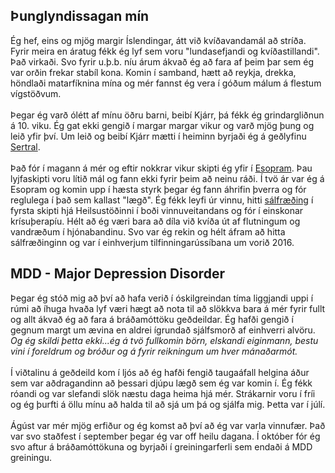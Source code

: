 ## Þunglyndissagan mín

Ég hef, eins og mjög margir Íslendingar, átt við kvíðavandamál að stríða. Fyrir meira en áratug fékk ég lyf sem voru "lundasefjandi og kvíðastillandi". Það virkaði. Svo fyrir u.þ.b. níu árum ákvað ég að fara af þeim þar sem ég var orðin frekar stabíl kona. Komin í samband, hætt að reykja, drekka, höndlaði matarfíknina mína og mér fannst ég vera í góðum málum á flestum vígstöðvum. 
<br><br>
Þegar ég varð ólétt af mínu öðru barni, beibí Kjárr, þá fékk ég grindargliðnun á 10. viku. Ég gat ekki gengið í margar margar vikur og varð mjög þung og leið yfir því. Um leið og beibí Kjárr mætti í heiminn byrjaði ég á geðlyfinu [Sertral](http://www.lyfja.is/lyfjabokin/lyf/Sertral "Lyfjabókin"). 
<br><br>
Það fór í magann á mér og eftir nokkrar vikur skipti ég yfir í [Esopram](http://www.lyfja.is/lyfjabokin/lyf/Esopram "Lyfjabókin"). Þau lyjfaskipti voru lítið mál og fann ekki fyrir þeim að neinu ráði. Í tvö ár var ég á Esopram og komin upp í hæsta styrk þegar ég fann áhrifin þverra og fór reglulega í það sem kallast "lægð". Ég fékk leyfi úr vinnu, hitti [sálfræðing](http://www.heilsustodin.is/index.php?option=com_contact&view=contact&id=29%3Aasdis-herborg-olafsdottir&catid=45%3Astarfsfolk&Itemid=115 "Ásdís Ólafsdóttir hjálpaði mér mikið") í fyrsta skipti hjá Heilsustöðinni í boði vinnuveitandans og fór í einskonar krísuþerapíu. Hélt að ég væri bara að díla við kvíða út af flutningum og vandræðum í hjónabandinu. Svo var ég rekin og hélt áfram að hitta sálfræðinginn og var í einhverjum tilfinningarússíbana um vorið 2016. 

## MDD - Major Depression Disorder

Þegar ég stóð mig að því að hafa verið í óskilgreindan tíma liggjandi uppi í rúmi að íhuga hvaða lyf væri hægt að nota til að slökkva bara á mér fyrir fullt og allt ákvað ég að fara á bráðamóttöku geðdeildar. Ég hafði gengið í gegnum margt um ævina en aldrei ígrundað sjálfsmorð af einhverri alvöru. _Og ég skildi þetta ekki...ég á tvö fullkomin börn, elskandi eiginmann, bestu vini í foreldrum og bróður og á fyrir reikningum um hver mánaðarmót._
<br><br>
Í viðtalinu á geðdeild kom í ljós að ég hafði fengið taugaáfall helgina áður sem var aðdragandinn að þessari djúpu lægð sem ég var komin í. Ég fékk róandi og var slefandi slök næstu daga heima hjá mér. Strákarnir voru í fríi og ég þurfti á öllu mínu að halda til að sjá um þá og sjálfa mig. Þetta var í júlí. 
<br><br>
Ágúst var mér mjög erfiður og ég komst að því að ég var varla vinnufær. Það var svo staðfest í september þegar ég var off heilu dagana. Í október fór ég svo aftur á bráðamóttökuna og byrjaði í greiningarferli sem endaði á MDD greiningu.
